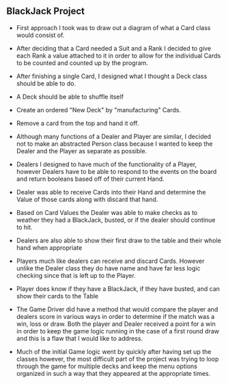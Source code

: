 ## BlackJack Project
								
* First approach I took was to draw out a diagram of what a Card class would consist of.
* After deciding that a Card needed a Suit and a Rank I decided to give each Rank a value 
attached to it in order to allow for the individual Cards to be counted and counted up by the program.

* After finishing a single Card, I designed what I thought a Deck class should be able to do.
* A Deck should be able to shuffle itself
* Create an ordered "New Deck" by "manufacturing" Cards. 
* Remove a card from the top and hand it off.

* Although many functions of a Dealer and Player are similar, I decided not to make an abstracted
Person class because I wanted to keep the Dealer and the Player as separate as possible.

* Dealers I designed to have much of the functionality of a Player, however Dealers have to be able 
to respond to the events on the board and return booleans based off of their current Hand.
* Dealer was able to receive Cards into their Hand and determine the Value of those cards along 
with discard that hand.
* Based on Card Values the Dealer was able to make checks as to weather they had a BlackJack, 
busted, or if the dealer should continue to hit.
* Dealers are also able to show their first draw to the table and their whole hand when appropriate

* Players much like dealers can receive and discard Cards. However unlike the Dealer class they do
have name and have far less logic checking since that is left up to the Player.
* Player does know if they have a BlackJack, if they have busted, and can show their cards to the 
Table

* The Game Driver did have a method that would compare the player and dealers score in various ways
in order to determine if the match was a win, loss or draw. Both the player and Dealer received a 
point for a win in order to keep the game logic running in the case of a first round draw and
this is a flaw that I would like to address.
* Much of the initial Game logic went by quickly after having set up the classes however, the most
difficult part of the project was trying to loop through the game for multiple decks and keep the
menu options organized in such a way that they appeared at the appropriate times.